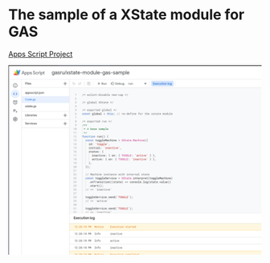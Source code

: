 # The sample of a XState module for GAS

[Apps Script Project](https://drive.google.com/drive/folders/1mNz9gBzwCBLio6IcMxxDxtwJT0wvLdZ2?usp=sharing)

![screenshot](misc/screenshot.png)